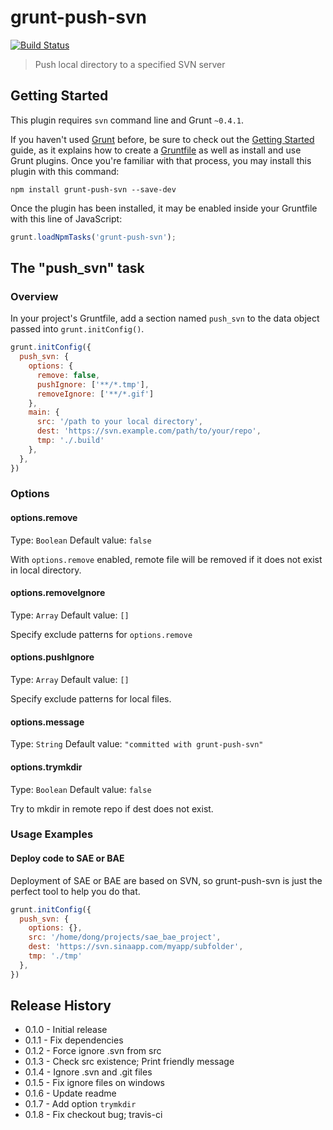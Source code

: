 # grunt-push-svn

[![Build Status](https://travis-ci.org/ddliu/grunt-push-svn.png)](https://travis-ci.org/ddliu/grunt-push-svn)

> Push local directory to a specified SVN server


## Getting Started

This plugin requires `svn` command line and Grunt `~0.4.1`.

If you haven't used [Grunt](http://gruntjs.com/) before, be sure to check out the [Getting Started](http://gruntjs.com/getting-started) guide, as it explains how to create a [Gruntfile](http://gruntjs.com/sample-gruntfile) as well as install and use Grunt plugins. Once you're familiar with that process, you may install this plugin with this command:

```shell
npm install grunt-push-svn --save-dev
```

Once the plugin has been installed, it may be enabled inside your Gruntfile with this line of JavaScript:

```js
grunt.loadNpmTasks('grunt-push-svn');
```

## The "push_svn" task

### Overview
In your project's Gruntfile, add a section named `push_svn` to the data object passed into `grunt.initConfig()`.

```js
grunt.initConfig({
  push_svn: {
    options: {
      remove: false, 
      pushIgnore: ['**/*.tmp'],
      removeIgnore: ['**/*.gif']
    },
    main: {
      src: '/path to your local directory',
      dest: 'https://svn.example.com/path/to/your/repo',
      tmp: './.build'
    },
  },
})
```

### Options

#### options.remove
Type: `Boolean`
Default value: `false`

With `options.remove` enabled, remote file will be removed if it does not exist in local directory.

#### options.removeIgnore
Type: `Array`
Default value: `[]`

Specify exclude patterns for `options.remove`

#### options.pushIgnore
Type: `Array`
Default value: `[]`

Specify exclude patterns for local files.

#### options.message
Type: `String`
Default value: `"committed with grunt-push-svn"`

#### options.trymkdir
Type: `Boolean`
Default value: `false`

Try to mkdir in remote repo if dest does not exist.

### Usage Examples

#### Deploy code to SAE or BAE

Deployment of SAE or BAE are based on SVN, so grunt-push-svn is just the perfect tool to help you do that.

```js
grunt.initConfig({
  push_svn: {
    options: {},
    src: '/home/dong/projects/sae_bae_project',
    dest: 'https://svn.sinaapp.com/myapp/subfolder',
    tmp: './tmp'
  },
})
```

## Release History
- 0.1.0 - Initial release
- 0.1.1 - Fix dependencies
- 0.1.2 - Force ignore .svn from src
- 0.1.3 - Check src existence; Print friendly message
- 0.1.4 - Ignore .svn and .git files
- 0.1.5 - Fix ignore files on windows
- 0.1.6 - Update readme
- 0.1.7 - Add option `trymkdir`
- 0.1.8 - Fix checkout bug; travis-ci